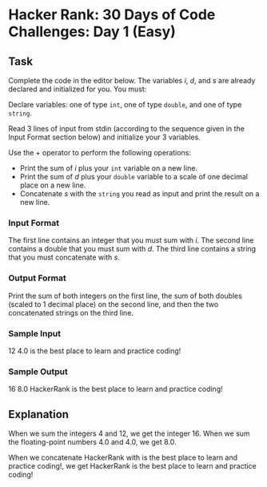 # Hacker Rank: 30 Days of Code Challenges: Day 1 (Easy)

## Task

Complete the code in the editor below. The variables *i*, *d*, and *s* are already declared and initialized for you. You must:

Declare  variables: one of type `int`, one of type `double`, and one of type `string`.

Read 3 lines of input from stdin (according to the sequence given in the Input Format section below) and initialize your 3 variables.

Use the + operator to perform the following operations:

- Print the sum of *i* plus your `int` variable on a new line.
- Print the sum of *d* plus your `double` variable to a scale of one decimal place on a new line.
- Concatenate *s* with the `string` you read as input and print the result on a new line.

### Input Format

The first line contains an integer that you must sum with *i*. The second line contains a double that you must sum with *d*. The third line contains a string that you must concatenate with *s*.

### Output Format

Print the sum of both integers on the first line, the sum of both doubles (scaled to 1 decimal place) on the second line, and then the two concatenated strings on the third line.

### Sample Input

12
4.0
is the best place to learn and practice coding!

### Sample Output

16
8.0
HackerRank is the best place to learn and practice coding!

## Explanation

When we sum the integers 4 and 12, we get the integer 16. When we sum the floating-point numbers 4.0 and 4.0, we get 8.0.

When we concatenate HackerRank with is the best place to learn and practice coding!, we get HackerRank is the best place to learn and practice coding!
